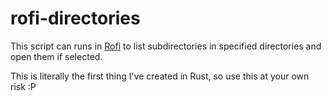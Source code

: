 # rofi-directories

This script can runs in [Rofi](https://github.com/davatorium/rofi) to list subdirectories in specified directories
and open them if selected.

This is literally the first thing I've created in Rust, so use this at your own risk :P
